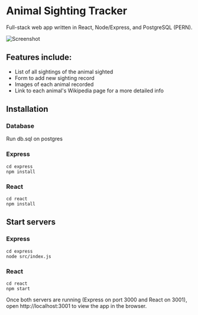 # Animal Sighting Tracker

Full-stack web app written in React, Node/Express, and PostgreSQL (PERN).

![Screenshot](https://github.com/Zarina2311/animal-sighting-tracker/raw/master/react/public/animal-tracker.png=250x)

## Features include:

- List of all sightings of the animal sighted
- Form to add new sighting record
- Images of each animal recorded
- Link to each animal's Wikipedia page for a more detailed info

## Installation

### Database

Run db.sql on postgres

### Express

```
cd express
npm install
```

### React

```
cd react
npm install
```

## Start servers

### Express

```
cd express
node src/index.js
```

### React

```
cd react
npm start
```

Once both servers are running (Express on port 3000 and React on 3001), open http://localhost:3001 to view the app in the browser.
